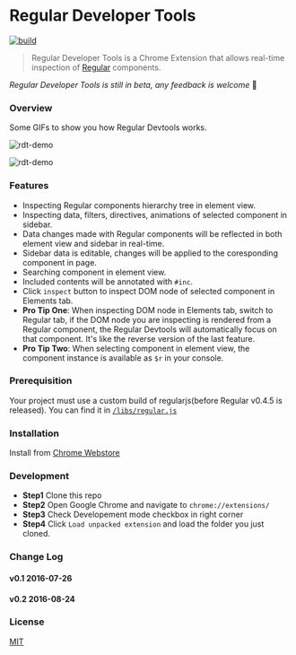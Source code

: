 # Regular Developer Tools

[![build][build-image]][build-url]

> Regular Developer Tools is a Chrome Extension that allows real-time inspection of [Regular](http://regularjs.github.io/) components.

*Regular Developer Tools is still in beta, any feedback is welcome* :clap:

### Overview

Some GIFs to show you how Regular Devtools works.

![rdt-demo](https://raw.githubusercontent.com/zxc0328/regular-devtools/master/gifs/rdt_demo_ss.gif)

![rdt-demo](https://raw.githubusercontent.com/zxc0328/regular-devtools/master/gifs/rdt_demo_dom_ss.gif)

### Features

+ Inspecting Regular components hierarchy tree in element view.
+ Inspecting data, filters, directives, animations of selected component in sidebar.
+ Data changes made with Regular components will be reflected in both element view and sidebar in real-time.
+ Sidebar data is editable, changes will be applied to the coresponding component in page.
+ Searching component in element view.
+ Included contents will be annotated with `#inc`.
+ Click `inspect` button to inspect DOM node of selected component in Elements tab.
+ **Pro Tip One**: When inspecting DOM node in Elements tab, switch to Regular tab, if the DOM node you are inspecting is rendered from a Regular component, the Regular Devtools will automatically focus on that component. It's like the reverse version of the last feature.
+ **Pro Tip Two**: When selecting component in element view, the component instance is available as `$r` in your console.

### Prerequisition

Your project must use a custom build of regularjs(before Regular v0.4.5 is released). You can find it in [`/libs/regular.js`](https://github.com/regularjs/regular-devtools/blob/master/lib/regular.js)

### Installation

Install from [Chrome Webstore](https://chrome.google.com/webstore/detail/regular-developer-tools/ehlcoecgkhfjffhmdhmhbjkjjpaecmam)

### Development

+ **Step1** Clone this repo
+ **Step2** Open Google Chrome and navigate to `chrome://extensions/`
+ **Step3** Check Developement mode checkbox in right corner
+ **Step4** Click `Load unpacked extension` and load the folder you just cloned.

### Change Log

#### v0.1 2016-07-26

#### v0.2 2016-08-24

### License

[MIT](https://github.com/regularjs/regular-devtools/blob/master/LICENSE)

[build-image]: https://img.shields.io/circleci/project/regularjs/regular-devtools/master.svg?style=flat-square
[build-url]: https://circleci.com/gh/regularjs/regular-devtools